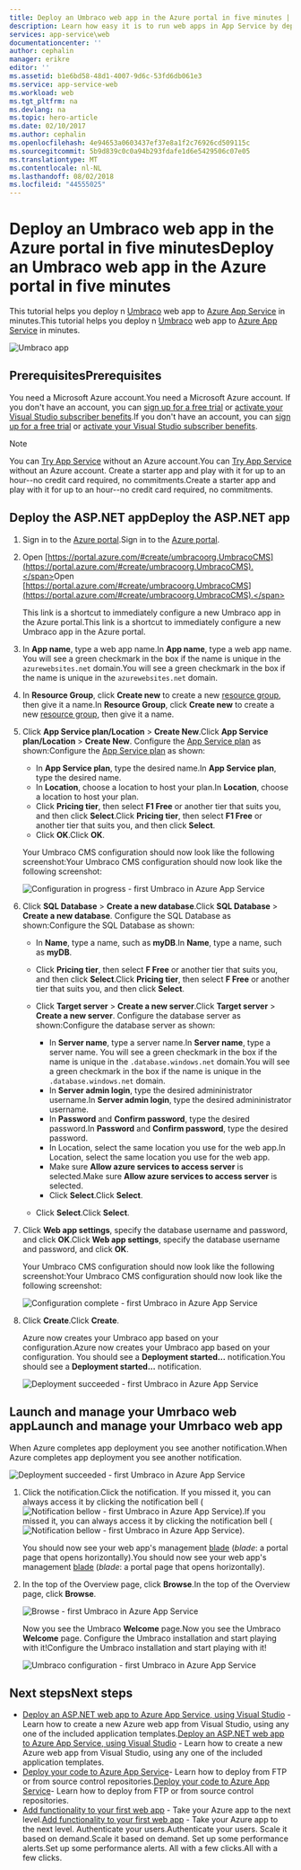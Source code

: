 ```yaml
---
title: Deploy an Umbraco web app in the Azure portal in five minutes | Microsoft Docs
description: Learn how easy it is to run web apps in App Service by deploying a sample ASP.NET app. See your results immediately.
services: app-service\web
documentationcenter: ''
author: cephalin
manager: erikre
editor: ''
ms.assetid: b1e6bd58-48d1-4007-9d6c-53fd6db061e3
ms.service: app-service-web
ms.workload: web
ms.tgt_pltfrm: na
ms.devlang: na
ms.topic: hero-article
ms.date: 02/10/2017
ms.author: cephalin
ms.openlocfilehash: 4e94653a0603437ef37e8a1f2c76926cd509115c
ms.sourcegitcommit: 5b9d839c0c0a94b293fdafe1d6e5429506c07e05
ms.translationtype: MT
ms.contentlocale: nl-NL
ms.lasthandoff: 08/02/2018
ms.locfileid: "44555025"
---
```

# <a name="deploy-an-umbraco-web-app-in-the-azure-portal-in-five-minutes"></a><span data-ttu-id="5a99d-104">Deploy an Umbraco web app in the Azure portal in five minutes</span><span class="sxs-lookup"><span data-stu-id="5a99d-104">Deploy an Umbraco web app in the Azure portal in five minutes</span></span>

<span data-ttu-id="5a99d-105">This tutorial helps you deploy n [Umbraco](https://our.umbraco.org/) web app to [Azure App Service](../app-service/app-service-value-prop-what-is.md) in minutes.</span><span class="sxs-lookup"><span data-stu-id="5a99d-105">This tutorial helps you deploy n [Umbraco](https://our.umbraco.org/) web app to [Azure App Service](../app-service/app-service-value-prop-what-is.md) in minutes.</span></span>

![Umbraco app](https://docstestmedia1.blob.core.windows.net/azure-media/articles/app-service-web/media/app-service-web-get-started-dotnet-portal/defaultpage.png)

## <a name="prerequisites"></a><span data-ttu-id="5a99d-107">Prerequisites</span><span class="sxs-lookup"><span data-stu-id="5a99d-107">Prerequisites</span></span>
<span data-ttu-id="5a99d-108">You need a Microsoft Azure account.</span><span class="sxs-lookup"><span data-stu-id="5a99d-108">You need a Microsoft Azure account.</span></span> <span data-ttu-id="5a99d-109">If you don't have an account, you can [sign up for a free trial](https://azure.microsoft.com/pricing/free-trial/?WT.mc_id=A261C142F) or [activate your Visual Studio subscriber benefits](https://azure.microsoft.com/pricing/member-offers/msdn-benefits-details/?WT.mc_id=A261C142F).</span><span class="sxs-lookup"><span data-stu-id="5a99d-109">If you don't have an account, you can [sign up for a free trial](https://azure.microsoft.com/pricing/free-trial/?WT.mc_id=A261C142F) or [activate your Visual Studio subscriber benefits](https://azure.microsoft.com/pricing/member-offers/msdn-benefits-details/?WT.mc_id=A261C142F).</span></span>

> [!NOTE]
> <span data-ttu-id="5a99d-110">You can [Try App Service](https://azure.microsoft.com/try/app-service/) without an Azure account.</span><span class="sxs-lookup"><span data-stu-id="5a99d-110">You can [Try App Service](https://azure.microsoft.com/try/app-service/) without an Azure account.</span></span> <span data-ttu-id="5a99d-111">Create a starter app and play with it for up to an hour--no credit card required, no commitments.</span><span class="sxs-lookup"><span data-stu-id="5a99d-111">Create a starter app and play with it for up to an hour--no credit card required, no commitments.</span></span>
> 
> 

## <a name="deploy-the-aspnet-app"></a><span data-ttu-id="5a99d-112">Deploy the ASP.NET app</span><span class="sxs-lookup"><span data-stu-id="5a99d-112">Deploy the ASP.NET app</span></span>
1. <span data-ttu-id="5a99d-113">Sign in to the [Azure portal](https://portal.azure.com).</span><span class="sxs-lookup"><span data-stu-id="5a99d-113">Sign in to the [Azure portal](https://portal.azure.com).</span></span>

2. <span data-ttu-id="5a99d-114">Open [https://portal.azure.com/#create/umbracoorg.UmbracoCMS](https://portal.azure.com/#create/umbracoorg.UmbracoCMS).</span><span class="sxs-lookup"><span data-stu-id="5a99d-114">Open [https://portal.azure.com/#create/umbracoorg.UmbracoCMS](https://portal.azure.com/#create/umbracoorg.UmbracoCMS).</span></span>

    <span data-ttu-id="5a99d-115">This link is a shortcut to immediately configure a new Umbraco app in the Azure portal.</span><span class="sxs-lookup"><span data-stu-id="5a99d-115">This link is a shortcut to immediately configure a new Umbraco app in the Azure portal.</span></span>

3. <span data-ttu-id="5a99d-116">In **App name**, type a web app name.</span><span class="sxs-lookup"><span data-stu-id="5a99d-116">In **App name**, type a web app name.</span></span> <span data-ttu-id="5a99d-117">You will see a green checkmark in the box if the name is unique in the `azurewebsites.net` domain.</span><span class="sxs-lookup"><span data-stu-id="5a99d-117">You will see a green checkmark in the box if the name is unique in the `azurewebsites.net` domain.</span></span>
   
5. <span data-ttu-id="5a99d-118">In **Resource Group**, click **Create new** to create a new [resource group](../azure-resource-manager/resource-group-overview.md), then give it a name.</span><span class="sxs-lookup"><span data-stu-id="5a99d-118">In **Resource Group**, click **Create new** to create a new [resource group](../azure-resource-manager/resource-group-overview.md), then give it a name.</span></span>

7. <span data-ttu-id="5a99d-119">Click **App Service plan/Location** > **Create New**.</span><span class="sxs-lookup"><span data-stu-id="5a99d-119">Click **App Service plan/Location** > **Create New**.</span></span> <span data-ttu-id="5a99d-120">Configure the [App Service plan](../app-service/azure-web-sites-web-hosting-plans-in-depth-overview.md) as shown:</span><span class="sxs-lookup"><span data-stu-id="5a99d-120">Configure the [App Service plan](../app-service/azure-web-sites-web-hosting-plans-in-depth-overview.md) as shown:</span></span>

    - <span data-ttu-id="5a99d-121">In **App Service plan**, type the desired name.</span><span class="sxs-lookup"><span data-stu-id="5a99d-121">In **App Service plan**, type the desired name.</span></span>
    - <span data-ttu-id="5a99d-122">In **Location**, choose a location to host your plan.</span><span class="sxs-lookup"><span data-stu-id="5a99d-122">In **Location**, choose a location to host your plan.</span></span>
    - <span data-ttu-id="5a99d-123">Click **Pricing tier**, then select **F1 Free** or another tier that suits you, and then click **Select**.</span><span class="sxs-lookup"><span data-stu-id="5a99d-123">Click **Pricing tier**, then select **F1 Free** or another tier that suits you, and then click **Select**.</span></span>
    - <span data-ttu-id="5a99d-124">Click **OK**.</span><span class="sxs-lookup"><span data-stu-id="5a99d-124">Click **OK**.</span></span>

    <span data-ttu-id="5a99d-125">Your Umbraco CMS configuration should now look like the following screenshot:</span><span class="sxs-lookup"><span data-stu-id="5a99d-125">Your Umbraco CMS configuration should now look like the following screenshot:</span></span>

    ![Configuration in progress - first Umbraco in Azure App Service](https://docstestmedia1.blob.core.windows.net/azure-media/articles/app-service-web/media/app-service-web-get-started-dotnet-portal/configure-in-progress.png)

12. <span data-ttu-id="5a99d-127">Click **SQL Database** > **Create a new database**.</span><span class="sxs-lookup"><span data-stu-id="5a99d-127">Click **SQL Database** > **Create a new database**.</span></span> <span data-ttu-id="5a99d-128">Configure the SQL Database as shown:</span><span class="sxs-lookup"><span data-stu-id="5a99d-128">Configure the SQL Database as shown:</span></span>

    - <span data-ttu-id="5a99d-129">In **Name**, type a name, such as **myDB**.</span><span class="sxs-lookup"><span data-stu-id="5a99d-129">In **Name**, type a name, such as **myDB**.</span></span>
    - <span data-ttu-id="5a99d-130">Click **Pricing tier**, then select **F Free** or another tier that suits you, and then click **Select**.</span><span class="sxs-lookup"><span data-stu-id="5a99d-130">Click **Pricing tier**, then select **F Free** or another tier that suits you, and then click **Select**.</span></span>
    - <span data-ttu-id="5a99d-131">Click **Target server** > **Create a new server**.</span><span class="sxs-lookup"><span data-stu-id="5a99d-131">Click **Target server** > **Create a new server**.</span></span> <span data-ttu-id="5a99d-132">Configure the database server as shown:</span><span class="sxs-lookup"><span data-stu-id="5a99d-132">Configure the database server as shown:</span></span>

        - <span data-ttu-id="5a99d-133">In **Server name**, type a server name.</span><span class="sxs-lookup"><span data-stu-id="5a99d-133">In **Server name**, type a server name.</span></span> <span data-ttu-id="5a99d-134">You will see a green checkmark in the box if the name is unique in the `.database.windows.net` domain.</span><span class="sxs-lookup"><span data-stu-id="5a99d-134">You will see a green checkmark in the box if the name is unique in the `.database.windows.net` domain.</span></span>
        - <span data-ttu-id="5a99d-135">In **Server admin login**, type the desired admininistrator username.</span><span class="sxs-lookup"><span data-stu-id="5a99d-135">In **Server admin login**, type the desired admininistrator username.</span></span>
        - <span data-ttu-id="5a99d-136">In **Password** and **Confirm password**, type the desired password.</span><span class="sxs-lookup"><span data-stu-id="5a99d-136">In **Password** and **Confirm password**, type the desired password.</span></span>
        - <span data-ttu-id="5a99d-137">In Location, select the same location you use for the web app.</span><span class="sxs-lookup"><span data-stu-id="5a99d-137">In Location, select the same location you use for the web app.</span></span>
        - <span data-ttu-id="5a99d-138">Make sure **Allow azure services to access server** is selected.</span><span class="sxs-lookup"><span data-stu-id="5a99d-138">Make sure **Allow azure services to access server** is selected.</span></span>
        - <span data-ttu-id="5a99d-139">Click **Select**.</span><span class="sxs-lookup"><span data-stu-id="5a99d-139">Click **Select**.</span></span>
    
    - <span data-ttu-id="5a99d-140">Click **Select**.</span><span class="sxs-lookup"><span data-stu-id="5a99d-140">Click **Select**.</span></span>

13. <span data-ttu-id="5a99d-141">Click **Web app settings**, specify the database username and password, and click **OK**.</span><span class="sxs-lookup"><span data-stu-id="5a99d-141">Click **Web app settings**, specify the database username and password, and click **OK**.</span></span>

    <span data-ttu-id="5a99d-142">Your Umbraco CMS configuration should now look like the following screenshot:</span><span class="sxs-lookup"><span data-stu-id="5a99d-142">Your Umbraco CMS configuration should now look like the following screenshot:</span></span>

    ![Configuration complete - first Umbraco in Azure App Service](https://docstestmedia1.blob.core.windows.net/azure-media/articles/app-service-web/media/app-service-web-get-started-dotnet-portal/configure-complete.png)

14. <span data-ttu-id="5a99d-144">Click **Create**.</span><span class="sxs-lookup"><span data-stu-id="5a99d-144">Click **Create**.</span></span>
    
    <span data-ttu-id="5a99d-145">Azure now creates your Umbraco app based on your configuration.</span><span class="sxs-lookup"><span data-stu-id="5a99d-145">Azure now creates your Umbraco app based on your configuration.</span></span> <span data-ttu-id="5a99d-146">You should see a **Deployment started...** notification.</span><span class="sxs-lookup"><span data-stu-id="5a99d-146">You should see a **Deployment started...** notification.</span></span>

    ![Deployment succeeded - first Umbraco in Azure App Service](https://docstestmedia1.blob.core.windows.net/azure-media/articles/app-service-web/media/app-service-web-get-started-dotnet-portal/deployment-started.png)
   
## <a name="launch-and-manage-your-umrbaco-web-app"></a><span data-ttu-id="5a99d-148">Launch and manage your Umrbaco web app</span><span class="sxs-lookup"><span data-stu-id="5a99d-148">Launch and manage your Umrbaco web app</span></span>

<span data-ttu-id="5a99d-149">When Azure completes app deployment you see another notification.</span><span class="sxs-lookup"><span data-stu-id="5a99d-149">When Azure completes app deployment you see another notification.</span></span>

![Deployment succeeded - first Umbraco in Azure App Service](https://docstestmedia1.blob.core.windows.net/azure-media/articles/app-service-web/media/app-service-web-get-started-dotnet-portal/deployment-succeeded.png)

1. <span data-ttu-id="5a99d-151">Click the notification.</span><span class="sxs-lookup"><span data-stu-id="5a99d-151">Click the notification.</span></span> <span data-ttu-id="5a99d-152">If you missed it, you can always access it by clicking the notification bell (![Notification bellow - first Umbraco in Azure App Service](https://docstestmedia1.blob.core.windows.net/azure-media/articles/app-service-web/media/app-service-web-get-started-dotnet-portal/notification.png)).</span><span class="sxs-lookup"><span data-stu-id="5a99d-152">If you missed it, you can always access it by clicking the notification bell (![Notification bellow - first Umbraco in Azure App Service](https://docstestmedia1.blob.core.windows.net/azure-media/articles/app-service-web/media/app-service-web-get-started-dotnet-portal/notification.png)).</span></span>

    <span data-ttu-id="5a99d-153">You should now see your web app's management [blade](../azure-resource-manager/resource-group-portal.md#manage-resources) (*blade*: a portal page that opens horizontally).</span><span class="sxs-lookup"><span data-stu-id="5a99d-153">You should now see your web app's management [blade](../azure-resource-manager/resource-group-portal.md#manage-resources) (*blade*: a portal page that opens horizontally).</span></span>

3. <span data-ttu-id="5a99d-154">In the top of the Overview page, click **Browse**.</span><span class="sxs-lookup"><span data-stu-id="5a99d-154">In the top of the Overview page, click **Browse**.</span></span>
   
    ![Browse - first Umbraco in Azure App Service](https://docstestmedia1.blob.core.windows.net/azure-media/articles/app-service-web/media/app-service-web-get-started-dotnet-portal/browse.png)

    <span data-ttu-id="5a99d-156">Now you see the Umbraco **Welcome** page.</span><span class="sxs-lookup"><span data-stu-id="5a99d-156">Now you see the Umbraco **Welcome** page.</span></span> <span data-ttu-id="5a99d-157">Configure the Umbraco installation and start playing with it!</span><span class="sxs-lookup"><span data-stu-id="5a99d-157">Configure the Umbraco installation and start playing with it!</span></span>

    ![Umbraco configuration - first Umbraco in Azure App Service](https://docstestmedia1.blob.core.windows.net/azure-media/articles/app-service-web/media/app-service-web-get-started-dotnet-portal/umbraco-config.png)
    
## <a name="next-steps"></a><span data-ttu-id="5a99d-159">Next steps</span><span class="sxs-lookup"><span data-stu-id="5a99d-159">Next steps</span></span>
* <span data-ttu-id="5a99d-160">[Deploy an ASP.NET web app to Azure App Service, using Visual Studio](app-service-web-get-started-dotnet.md) - Learn how to create a new Azure web app from Visual Studio, using any one of the included application templates.</span><span class="sxs-lookup"><span data-stu-id="5a99d-160">[Deploy an ASP.NET web app to Azure App Service, using Visual Studio](app-service-web-get-started-dotnet.md) - Learn how to create a new Azure web app from Visual Studio, using any one of the included application templates.</span></span>
* <span data-ttu-id="5a99d-161">[Deploy your code to Azure App Service](web-sites-deploy.md)- Learn how to deploy from FTP or from source control repositories.</span><span class="sxs-lookup"><span data-stu-id="5a99d-161">[Deploy your code to Azure App Service](web-sites-deploy.md)- Learn how to deploy from FTP or from source control repositories.</span></span>
* <span data-ttu-id="5a99d-162">[Add functionality to your first web app](app-service-web-get-started-2.md) - Take your Azure app to the next level.</span><span class="sxs-lookup"><span data-stu-id="5a99d-162">[Add functionality to your first web app](app-service-web-get-started-2.md) - Take your Azure app to the next level.</span></span> <span data-ttu-id="5a99d-163">Authenticate your users.</span><span class="sxs-lookup"><span data-stu-id="5a99d-163">Authenticate your users.</span></span> <span data-ttu-id="5a99d-164">Scale it based on demand.</span><span class="sxs-lookup"><span data-stu-id="5a99d-164">Scale it based on demand.</span></span> <span data-ttu-id="5a99d-165">Set up some performance alerts.</span><span class="sxs-lookup"><span data-stu-id="5a99d-165">Set up some performance alerts.</span></span> <span data-ttu-id="5a99d-166">All with a few clicks.</span><span class="sxs-lookup"><span data-stu-id="5a99d-166">All with a few clicks.</span></span>








